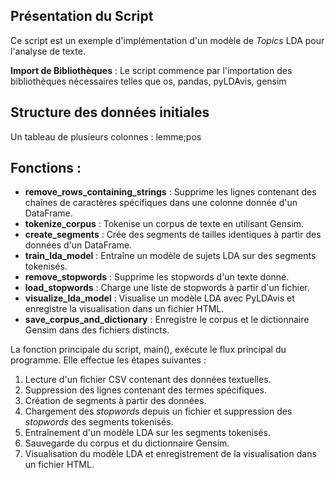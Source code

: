 
## Présentation du Script

Ce script est un exemple d'implémentation d'un modèle de *Topics* LDA  pour l'analyse de texte.

**Import de Bibliothèques** : Le script commence par l'importation des bibliothèques nécessaires telles que os, pandas, pyLDAvis, gensim

## Structure des données initiales 
Un tableau de plusieurs colonnes : lemme;pos

##  Fonctions :

- **remove_rows_containing_strings** : Supprime les lignes contenant des chaînes de caractères spécifiques dans une colonne donnée d'un DataFrame.
- **tokenize_corpus** : Tokenise un corpus de texte en utilisant Gensim.
- **create_segments** : Crée des segments de tailles identiques à partir des données d'un DataFrame.
- **train_lda_model** : Entraîne un modèle de sujets LDA sur des segments tokenisés.
- **remove_stopwords** : Supprime les stopwords d'un texte donné.
- **load_stopwords** : Charge une liste de stopwords à partir d'un fichier.
- **visualize_lda_model** : Visualise un modèle LDA avec PyLDAvis et enregistre la visualisation dans un fichier HTML.
- **save_corpus_and_dictionary** : Enregistre le corpus et le dictionnaire Gensim dans des fichiers distincts.


La fonction principale du script, main(), exécute le flux principal du programme. Elle effectue les étapes suivantes :

1. Lecture d'un fichier CSV contenant des données textuelles.
2. Suppression des lignes contenant des termes spécifiques.
3. Création de segments à partir des données.
4. Chargement des *stopwords* depuis un fichier et suppression des *stopwords* des segments tokenisés.
5. Entraînement d'un modèle LDA sur les segments tokenisés.
6. Sauvegarde du corpus et du dictionnaire Gensim.
7. Visualisation du modèle LDA et enregistrement de la visualisation dans un fichier HTML.


